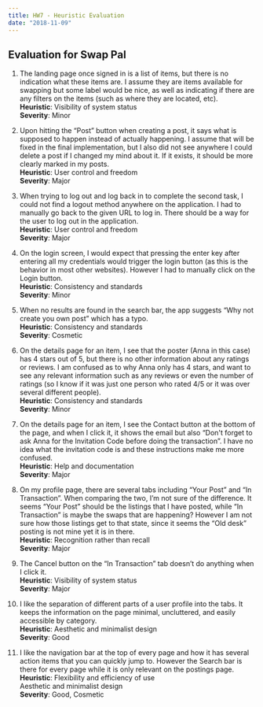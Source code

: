 ```yaml
---
title: HW7 - Heuristic Evaluation
date: "2018-11-09"
---
```


## Evaluation for Swap Pal

1. The landing page once signed in is a list of items, but there is no indication what these items are. I assume they are items available for swapping but some label would be nice, as well as indicating if there are any filters on the items (such as where they are located, etc).  
   **Heuristic**: Visibility of system status  
   **Severity**: Minor  

2. Upon hitting the “Post” button when creating a post, it says what is supposed to happen instead of actually happening. I assume that will be fixed in the final implementation, but I also did not see anywhere I could delete a post if I changed my mind about it. If it exists, it should be more clearly marked in my posts.  
   **Heuristic**: User control and freedom  
   **Severity**: Major

3. When trying to log out and log back in to complete the second task, I could not find a logout method anywhere on the application. I had to manually go back to the given URL to log in. There should be a way for the user to log out in the application.  
   **Heuristic**: User control and freedom  
   **Severity**: Major

4. On the login screen, I would expect that pressing the enter key after entering all my credentials would trigger the login button (as this is the behavior in most other websites). However I had to manually click on the Login button.  
   **Heuristic**: Consistency and standards  
   **Severity**: Minor

5. When no results are found in the search bar, the app suggests “Why not create you own post” which has a typo.  
   **Heuristic**: Consistency and standards  
   **Severity**: Cosmetic

6. On the details page for an item, I see that the poster (Anna in this case) has 4 stars out of 5, but there is no other information about any ratings or reviews. I am confused as to why Anna only has 4 stars, and want to see any relevant information such as any reviews or even the number of ratings (so I know if it was just one person who rated 4/5 or it was over several different people).  
   **Heuristic**: Consistency and standards  
   **Severity**: Minor

7. On the details page for an item, I see the Contact button at the bottom of the page, and when I click it, it shows the email but also “Don't forget to ask Anna for the Invitation Code before doing the transaction”. I have no idea what the invitation code is and these instructions make me more confused.  
   **Heuristic**: Help and documentation  
   **Severity**: Major

8. On my profile page, there are several tabs including “Your Post” and “In Transaction”. When comparing the two, I’m not sure of the difference. It seems “Your Post” should be the listings that I have posted, while “In Transaction” is maybe the swaps that are happening? However I am not sure how those listings get to that state, since it seems the “Old desk” posting is not mine yet it is in there.  
   **Heuristic**: Recognition rather than recall  
   **Severity**: Major

9. The Cancel button on the “In Transaction” tab doesn’t do anything when I click it.  
   **Heuristic**: Visibility of system status  
   **Severity**: Major

10. I like the separation of different parts of a user profile into the tabs. It keeps the information on the page minimal, uncluttered, and easily accessible by category.  
   **Heuristic**: Aesthetic and minimalist design  
   **Severity**: Good

11. I like the navigation bar at the top of every page and how it has several action items that you can quickly jump to. However the Search bar is there for every page while it is only relevant on the postings page.  
   **Heuristic**: Flexibility and efficiency of use  
   Aesthetic and minimalist design  
   **Severity**: Good, Cosmetic
